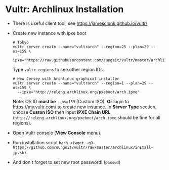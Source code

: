 # Vultr: Archlinux Installation

- There is useful client tool, see https://jamesclonk.github.io/vultr/
- Create new instance with ipxe boot

  ~~~
  # Tokyo
  vultr server create --name="vultrarch" --region=25 --plan=29 --os=159 \
    --ipxe="https://raw.githubusercontent.com/sungsit/vultr/master/archlinux/arch64.jp.ipxe"
  ~~~

  Type `vultr regions` to see other region IDs.

  ~~~
  # New Jersey with Archlinux graphical installer
  vultr server create --name="vultrarch" --region=1 --plan=29 --os=159 \
    --ipxe="http://releng.archlinux.org/pxeboot/arch.ipxe"
  ~~~

  Note: OS ID **must be** `--os=159` (Custom ISO). **Or** login to https://my.vultr.com/ to create new instance. In **Server Type** section, choose **Custon ISO** then input **iPXE Chain URL** (`http://releng.archlinux.org/pxeboot/arch.ipxe` should be fine for all regions).

- Open Vultr console (**View Console** menu).
- Run installation script `bash <(wget -qO- https://github.com/sungsit/vultr/raw/master/archlinux/install-jp.sh)`.
- And don't forget to set new root password! (`passwd`)
